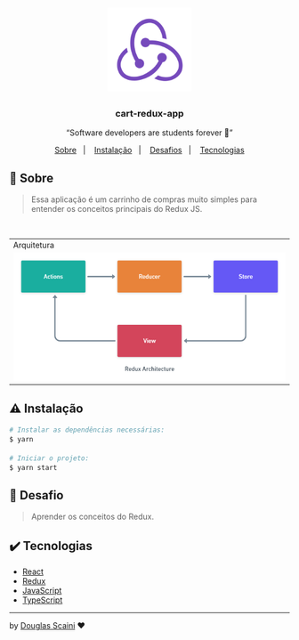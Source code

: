 <h1 align="center"><img src="./.github/redux.svg" width="150px"/></h1>

<h3 align="center">cart-redux-app</h3>

<p align="center">“Software developers are students forever 🧠”</p>

<p align="center">
  <a href="#about">Sobre</a>&nbsp;&nbsp;&nbsp;|&nbsp;&nbsp;&nbsp;
  <a href="#install">Instalação</a>&nbsp;&nbsp;&nbsp;|&nbsp;&nbsp;&nbsp;
  <a href="#challenge">Desafios</a>&nbsp;&nbsp;&nbsp;|&nbsp;&nbsp;&nbsp;
  <a href="#technologies">Tecnologias</a>
</p>

## :speech_balloon: Sobre <a name="about"></a>

> Essa aplicação é um carrinho de compras muito simples para entender os conceitos principais do Redux JS.

<br />
<table>
  <tr>
    <td colspan="1">Arquitetura</td>
  </tr>
  <tr>
    <td><img src="./.github/redux.png" width=1000px /></td></td>
  </tr>
</table>

## :warning: Instalação <a name="install"></a>

```bash
# Instalar as dependências necessárias:
$ yarn

# Iniciar o projeto:
$ yarn start
```

## :triangular_flag_on_post: Desafio <a name="challenge"></a>

> Aprender os conceitos do Redux.

## :heavy_check_mark: Tecnologias <a name="technologies"></a>

- [React](https://pt-br.reactjs.org/)
- [Redux](https://redux.js.org/)
- [JavaScript](https://developer.mozilla.org/pt-BR/docs/Web/JavaScript)
- [TypeScript](https://www.typescriptlang.org/)

---

by [Douglas Scaini](https://www.github.com/douglasscaini) ❤️
